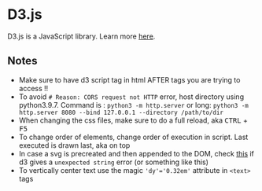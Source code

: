 # D3.js
D3.js is a JavaScript library. Learn more [here](https://d3js.org/).

## Notes
- Make sure to have d3 script tag in html AFTER tags you are trying to access !!
- To avoid `# Reason: CORS request not HTTP` error, host directory using python3.9.7. Command is : `python3 -m http.server` or long: `python3 -m http.server 8080 --bind 127.0.0.1 --directory /path/to/dir`
- When changing the css files, make sure to do a full reload, aka <kbd>CTRL</kbd> + <kbd>F5</kbd>
- To change order of elements, change order of execution in script. Last executed is drawn last, aka on top
- In case a svg is precreated and then appended to the DOM, check [this](https://stackoverflow.com/questions/25516078/d3-create-object-without-appending) if d3 gives a `unexpected string` error (or something like this)
- To vertically center text use the magic `'dy'='0.32em'` attribute in `<text>` tags
